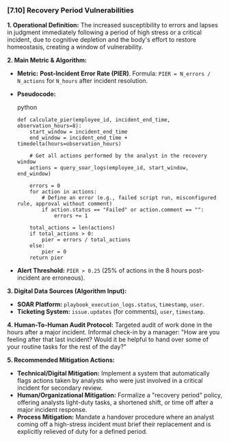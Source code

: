### **[7.10] Recovery Period Vulnerabilities**

**1. Operational Definition:**
The increased susceptibility to errors and lapses in judgment immediately following a period of high stress or a critical incident, due to cognitive depletion and the body's effort to restore homeostasis, creating a window of vulnerability.

**2. Main Metric & Algorithm:**

- **Metric:** **Post-Incident Error Rate (PIER)**. Formula: `PIER = N_errors / N_actions` for `N_hours` after incident resolution.

- **Pseudocode:**

  python

  ```
  def calculate_pier(employee_id, incident_end_time, observation_hours=8):
      start_window = incident_end_time
      end_window = incident_end_time + timedelta(hours=observation_hours)
      
      # Get all actions performed by the analyst in the recovery window
      actions = query_soar_logs(employee_id, start_window, end_window)
      
      errors = 0
      for action in actions:
          # Define an error (e.g., failed script run, misconfigured rule, approval without comment)
          if action.status == "Failed" or action.comment == "":
              errors += 1
      
      total_actions = len(actions)
      if total_actions > 0:
          pier = errors / total_actions
      else:
          pier = 0
      return pier
  ```

  

- **Alert Threshold:** `PIER > 0.25` (25% of actions in the 8 hours post-incident are erroneous).

**3. Digital Data Sources (Algorithm Input):**

- **SOAR Platform:** `playbook_execution_logs.status`, `timestamp`, `user`.
- **Ticketing System:** `issue.updates` (for comments), `user`, `timestamp`.

**4. Human-To-Human Audit Protocol:**
Targeted audit of work done in the hours after a major incident. Informal check-in by a manager: "How are you feeling after that last incident? Would it be helpful to hand over some of your routine tasks for the rest of the day?"

**5. Recommended Mitigation Actions:**

- **Technical/Digital Mitigation:** Implement a system that automatically flags actions taken by analysts who were just involved in a critical incident for secondary review.
- **Human/Organizational Mitigation:** Formalize a "recovery period" policy, offering analysts light-duty tasks, a shortened shift, or time off after a major incident response.
- **Process Mitigation:** Mandate a handover procedure where an analyst coming off a high-stress incident must brief their replacement and is explicitly relieved of duty for a defined period.
